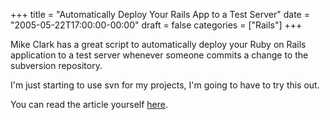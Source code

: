 +++
title = "Automatically Deploy Your Rails App to a Test Server"
date = "2005-05-22T17:00:00-00:00"
draft = false
categories = ["Rails"]
+++

Mike Clark has a great script to automatically deploy your Ruby on Rails
application to a test server whenever someone commits a change to the
subversion repository.

I'm just starting to use svn for my projects, I'm going to have to try
this out.

You can read the article yourself [here](http://www.clarkware.com/cgi/blosxom/2005/05/22#RapidFeedback).
